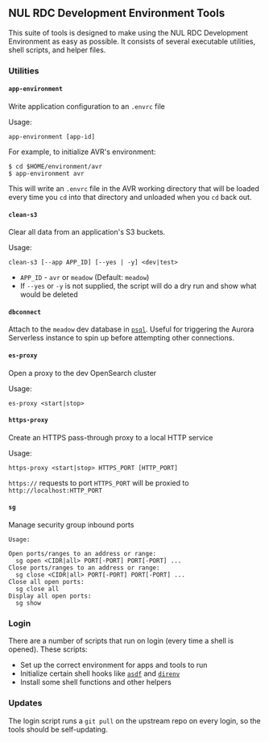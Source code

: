 ## NUL RDC Development Environment Tools

This suite of tools is designed to make using the NUL RDC Development Environment as easy as possible. It consists of several executable utilities, shell scripts, and helper files.

### Utilities

#### `app-environment`

Write application configuration to an `.envrc` file

Usage:
```
app-environment [app-id]
```

For example, to initialize AVR's environment:

```
$ cd $HOME/environment/avr
$ app-environment avr
```

This will write an `.envrc` file in the AVR working directory that will be loaded every time you `cd` into that directory and unloaded when you `cd` back out.

#### `clean-s3`

Clear all data from an application's S3 buckets.

Usage:
```
clean-s3 [--app APP_ID] [--yes | -y] <dev|test>
```

- `APP_ID` - `avr` or `meadow` (Default: `meadow`)
- If `--yes` or `-y` is not supplied, the script will do a dry run and show what would be deleted

#### `dbconnect`

Attach to the `meadow` dev database in [`psql`](https://www.postgresql.org/docs/12/app-psql.html). Useful for triggering the
Aurora Serverless instance to spin up before attempting other connections.

#### `es-proxy`

Open a proxy to the dev OpenSearch cluster

Usage:
```
es-proxy <start|stop>
```

#### `https-proxy`

Create an HTTPS pass-through proxy to a local HTTP service

Usage:
```
https-proxy <start|stop> HTTPS_PORT [HTTP_PORT]
```

`https://` requests to port `HTTPS_PORT` will be proxied to `http://localhost:HTTP_PORT`

#### `sg`

Manage security group inbound ports

```
Usage:

Open ports/ranges to an address or range:
  sg open <CIDR|all> PORT[-PORT] PORT[-PORT] ...
Close ports/ranges to an address or range:
  sg close <CIDR|all> PORT[-PORT] PORT[-PORT] ...
Close all open ports:
  sg close all
Display all open ports:
  sg show
```

### Login

There are a number of scripts that run on login (every time a shell is opened). These scripts:

- Set up the correct environment for apps and tools to run
- Initialize certain shell hooks like [`asdf`](https://asdf-vm.com/) and [`direnv`](https://direnv.net/)
- Install some shell functions and other helpers

### Updates

The login script runs a `git pull` on the upstream repo on every login, so the tools should be self-updating.
